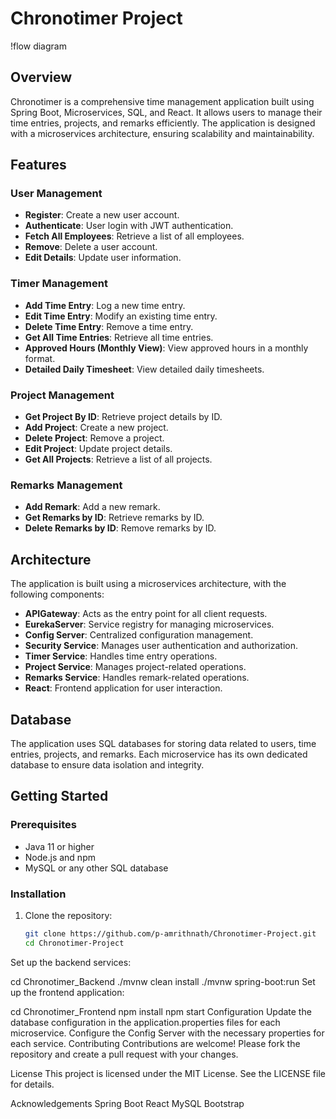 # Chronotimer Project

!flow diagram

## Overview

Chronotimer is a comprehensive time management application built using Spring Boot, Microservices, SQL, and React. It allows users to manage their time entries, projects, and remarks efficiently. The application is designed with a microservices architecture, ensuring scalability and maintainability.

## Features

### User Management
- **Register**: Create a new user account.
- **Authenticate**: User login with JWT authentication.
- **Fetch All Employees**: Retrieve a list of all employees.
- **Remove**: Delete a user account.
- **Edit Details**: Update user information.

### Timer Management
- **Add Time Entry**: Log a new time entry.
- **Edit Time Entry**: Modify an existing time entry.
- **Delete Time Entry**: Remove a time entry.
- **Get All Time Entries**: Retrieve all time entries.
- **Approved Hours (Monthly View)**: View approved hours in a monthly format.
- **Detailed Daily Timesheet**: View detailed daily timesheets.

### Project Management
- **Get Project By ID**: Retrieve project details by ID.
- **Add Project**: Create a new project.
- **Delete Project**: Remove a project.
- **Edit Project**: Update project details.
- **Get All Projects**: Retrieve a list of all projects.

### Remarks Management
- **Add Remark**: Add a new remark.
- **Get Remarks by ID**: Retrieve remarks by ID.
- **Delete Remarks by ID**: Remove remarks by ID.

## Architecture

The application is built using a microservices architecture, with the following components:

- **APIGateway**: Acts as the entry point for all client requests.
- **EurekaServer**: Service registry for managing microservices.
- **Config Server**: Centralized configuration management.
- **Security Service**: Manages user authentication and authorization.
- **Timer Service**: Handles time entry operations.
- **Project Service**: Manages project-related operations.
- **Remarks Service**: Handles remark-related operations.
- **React**: Frontend application for user interaction.

## Database

The application uses SQL databases for storing data related to users, time entries, projects, and remarks. Each microservice has its own dedicated database to ensure data isolation and integrity.

## Getting Started

### Prerequisites

- Java 11 or higher
- Node.js and npm
- MySQL or any other SQL database

### Installation

1. Clone the repository:
   ```sh
   git clone https://github.com/p-amrithnath/Chronotimer-Project.git
   cd Chronotimer-Project
Set up the backend services:

cd Chronotimer_Backend
./mvnw clean install
./mvnw spring-boot:run
Set up the frontend application:

cd Chronotimer_Frontend
npm install
npm start
Configuration
Update the database configuration in the application.properties files for each microservice.
Configure the Config Server with the necessary properties for each service.
Contributing
Contributions are welcome! Please fork the repository and create a pull request with your changes.

License
This project is licensed under the MIT License. See the LICENSE file for details.

Acknowledgements
Spring Boot
React
MySQL
Bootstrap
